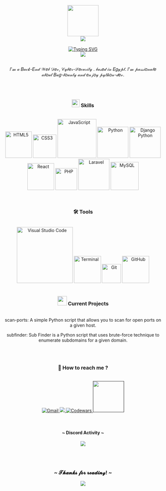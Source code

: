 
<div id="header" align="center">
  <img src="https://media.tenor.com/Dhdb4kV9OI0AAAAC/purple-pfp.gif" width="100"/>
</div>

<div align="center">
<img src="https://komarev.com/ghpvc/?username=justzeiad&&style=flat-square" align="center" />
</div>
<br>
<div align="center">
<a href="https://git.io/typing-svg"><img src="https://readme-typing-svg.demolab.com?font=Fira+Code&weight=200&size=25&duration=5006&pause=1000&color=0F520C&width=310&height=45&lines=->+Hi+There,+I'm+Ziad+." alt="Typing SVG" /></a>
</div>
<div align="center"><a href='https://www.codewars.com/users/justzeiad' target='_blank'><img src='https://www.codewars.com/users/justzeiad/badges/micro'></a></div><br>
<p align="center">𝐼'𝓂 𝒶 𝐵𝒶𝒸𝓀-𝐸𝓃𝒹 𝒲𝑒𝒷 𝒟𝑒𝓋, 𝒞𝓎𝒷𝑒𝓇-𝒮𝑒𝒸𝓊𝓇𝒾𝓉𝓎 . 𝒷𝒶𝓈𝑒𝒹 𝒾𝓃 𝐸𝑔𝓎𝓅𝓉. 𝐼'𝓂 𝓅𝒶𝓈𝓈𝒾𝑜𝓃𝒶𝓉𝑒 𝒶𝒷𝑜𝓊𝓉 𝐵𝓊𝑔-𝒷𝑜𝓊𝓃𝓉𝓎 𝒶𝓃𝒹 𝑒𝓃𝒿𝑜𝓎 𝓅𝓎𝓉𝒽𝑜𝓃-𝒹𝑒𝓋.</p>


<br>

#

<h3 align="center">
  <img src="https://media.tenor.com/0ghUrN_7LjgAAAAi/laptop-computer-objects.gif" width="25px" height="25px">
  Skills
</h3>
<br>
<div align="center">
  <img alt="HTML5" width="85px" src="https://img.shields.io/badge/HTML5-E34F26?style=for-the-badge&logo=html5&logoColor=white" />
  <img alt="CSS3" width="75px" src="https://img.shields.io/badge/CSS3-1572B6?style=for-the-badge&logo=css3&logoColor=white" />
  <img alt="JavaScript" width="125px" src="https://img.shields.io/badge/JavaScript-F7DF1E?style=for-the-badge&logo=javascript&logoColor=black" />
  <img alt="Python" width="100px" src="https://img.shields.io/badge/Python-3776AB?style=for-the-badge&logo=python&logoColor=white"/>
  <img alt="Django Python" width="100px" src="https://img.shields.io/badge/Django-0C4B33?style=for-the-badge&logo=django&logoColor=white">
  <img alt="React" width="86px" src="https://img.shields.io/badge/React-20232A?style=for-the-badge&logo=react&logoColor=61DAFB" />
  <img alt="PHP" width="70px" src="https://img.shields.io/badge/PHP-777BB4?style=for-the-badge&logo=php&logoColor=white" />
  <img alt="Laravel" width="100px" src="https://img.shields.io/badge/Laravel-FF2D20?style=for-the-badge&logo=laravel&logoColor=white"/>
  <img alt="MySQL" width="90px" src="https://img.shields.io/badge/MySQL-00000F?style=for-the-badge&logo=mysql&logoColor=white"/>
</div>

<br/>

#

<h3 align="center">
  🛠️ Tools
</h3>

<br/>

<div align="center">
  <img alt="Visual Studio Code" width="180px" src="https://img.shields.io/badge/Visual_Studio_Code-0078D4?style=for-the-badge&logo=visual%20studio%20code&logoColor=white" />
  <img alt="Terminal" width="87px" src="https://img.shields.io/badge/Terminal-100000?style=for-the-badge" />
  <img alt="Git" width="61px" src="https://img.shields.io/badge/Git-F05032?style=for-the-badge&logo=git&logoColor=white" />
  <img alt="GitHub" width="87px" src="https://img.shields.io/badge/GitHub-100000?style=for-the-badge&logo=github&logoColor=white" />
</div>

#

<div align="center">

<h3 align="center">
  <img src="https://media.tenor.com/4SwrCQhVuOEAAAAj/future-glasses.gif" width="30px" height="30px">
  Current Projects
</h3>
<br/>
 scan-ports: A simple Python script that allows you to scan for open ports on a given host.

 subfinder: Sub Finder is a Python script that uses brute-force technique to enumerate subdomains for a given domain.

</div>

<br/>

#

<h3 align="center">
  💬 How to reach me ?
</h3>

<br/>

<div align="center">
<a href="mailto:justzeiad@gmail.com">
<img alt="Gmail" src="https://img.shields.io/badge/Gmail-D14836?style=for-the-badge&logo=gmail&logoColor=white" />
</a>
<a href="https://discordapp.com/users/950415104669806702">
<img src="https://img.shields.io/badge/Discord-7289DA?style=for-the-badge&logo=discord&logoColor=white" />
</a>
<a href="www.codewars.com/users/justzeiad">
<img alt="Codewars" src="https://img.shields.io/badge/Codewars-AD2C27?style=for-the-badge&logo=codewars&logoColor=white">
</a>
<a href="">
<img width="100px" src="https://img.shields.io/badge/dev.to-0A0A0A?style=for-the-badge&logo=devdotto&logoColor=white">
</a>

<br/>
<br/>
<br/>


<div align="center">
  <h4 align="center">~ Discord Activity ~<h4>
    
<a href="https://discord.com/users/950415104669806702" >
   <img src="https://lanyard.kyrie25.me/api/950415104669806702?waveColor=04061c&waveSpotifyColor=32325c&gradient=7E37F9-B48EF7-E568C4"  />
</a>
</div>
<br>

#    

<div align="center">
  <h3 align="center">~ 𝓣𝓱𝓪𝓷𝓴𝓼 𝓯𝓸𝓻 𝓻𝓮𝓪𝓭𝓲𝓷𝓰! ~</h3>
  <img src="https://media.tenor.com/541QnIh426kAAAAC/boy-eyes.gif">
  
</div>
